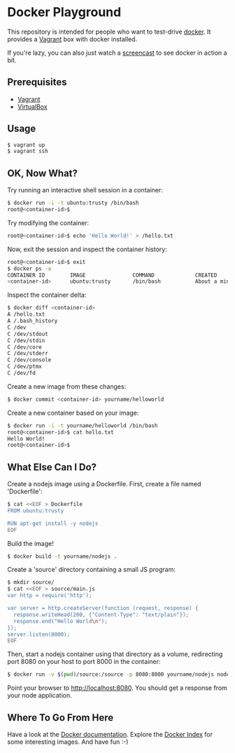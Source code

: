 # Docker Playground

This repository is intended for people who want to test-drive [docker](http://docker.io). It provides a [Vagrant](http://www.vagrantup.com/) box with docker installed.

If you're lazy, you can also just watch a [screencast](http://ericweikl.github.io/docker-playground/) to see docker in action a bit.

## Prerequisites

* [Vagrant](http://www.vagrantup.com/downloads.html)
* [VirtualBox](https://www.virtualbox.org/wiki/Downloads)

## Usage

```bash
$ vagrant up
$ vagrant ssh
```

## OK, Now What?

Try running an interactive shell session in a container:
```bash
$ docker run -i -t ubuntu:trusty /bin/bash
root@<container-id>$ 
```
Try modifying the container:
```bash
root@<container-id>$ echo 'Hello World!' > /hello.txt
```

Now, exit the session and inspect the container history:
```bash
root@<container-id>$ exit
$ docker ps -a
CONTAINER ID        IMAGE               COMMAND             CREATED              STATUS    ...
<container-id>      ubuntu:trusty       /bin/bash           About a minute ago   Exit 0    ...
```

Inspect the container delta:
```bash
$ docker diff <container-id>
A /hello.txt
A /.bash_history
C /dev
C /dev/stdout
C /dev/stdin
C /dev/core
C /dev/stderr
C /dev/console
C /dev/ptmx
C /dev/fd
```

Create a new image from these changes:
```bash
$ docker commit <container-id> yourname/helloworld
```

Create a new container based on your image:
```bash
$ docker run -i -t yourname/helloworld /bin/bash
root@<container-id>$ cat hello.txt
Hello World!
root@<container-id>$
```

## What Else Can I Do?

Create a nodejs image using a Dockerfile. First, create a file named 'Dockerfile':
```bash
$ cat <<EOF > Dockerfile
FROM ubuntu:trusty

RUN apt-get install -y nodejs
EOF
```

Build the image!
```bash
$ docker build -t yourname/nodejs .
```

Create a 'source' directory containing a small JS program:
```bash
$ mkdir source/
$ cat <<EOF > source/main.js
var http = require('http');

var server = http.createServer(function (request, response) {
  response.writeHead(200, {"Content-Type": "text/plain"});
  response.end("Hello World\n");
});
server.listen(8000);
EOF
```

Then, start a nodejs container using that directory as a volume, redirecting port 8080 on your host to port 8000 in the container:
```bash
$ docker run -v $(pwd)/source:/source -p 8080:8000 yourname/nodejs nodejs /source/main.js' 
```

Point your browser to [http://localhost:8080](http://localhost:8080). You should get a response from your node application.

## Where To Go From Here

Have a look at the [Docker documentation](http://docs.docker.io/). Explore the [Docker Index](https://index.docker.io/) for some interesting images. And have fun :-)
